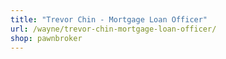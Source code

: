 ```yaml
---
title: "Trevor Chin - Mortgage Loan Officer"
url: /wayne/trevor-chin-mortgage-loan-officer/
shop: pawnbroker
---
```

